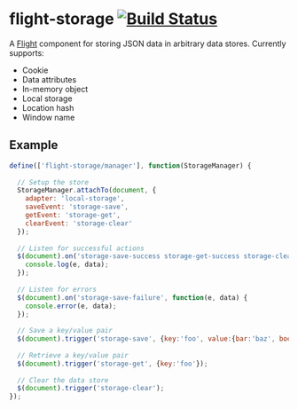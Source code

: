 # flight-storage [![Build Status](https://secure.travis-ci.org/cameronhunter/flight-storage.png)](http://travis-ci.org/cameronhunter/flight-storage)

A [Flight](https://github.com/twitter/flight) component for storing JSON data in arbitrary data stores. Currently supports:

* Cookie
* Data attributes
* In-memory object
* Local storage
* Location hash
* Window name

## Example

````javascript
define(['flight-storage/manager'], function(StorageManager) {
  
  // Setup the store
  StorageManager.attachTo(document, {
    adapter: 'local-storage',
    saveEvent: 'storage-save',
    getEvent: 'storage-get',
    clearEvent: 'storage-clear'
  });
  
  // Listen for successful actions
  $(document).on('storage-save-success storage-get-success storage-clear-success', function(e, data) {
    console.log(e, data);
  });
  
  // Listen for errors
  $(document).on('storage-save-failure', function(e, data) {
    console.error(e, data);
  });
  
  // Save a key/value pair
  $(document).trigger('storage-save', {key:'foo', value:{bar:'baz', boo:1337}});
  
  // Retrieve a key/value pair
  $(document).trigger('storage-get', {key:'foo'});
  
  // Clear the data store
  $(document).trigger('storage-clear');
});
````